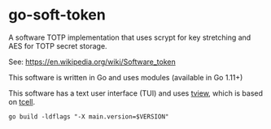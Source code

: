 # go-soft-token

A software TOTP implementation that uses scrypt for key stretching and AES for TOTP secret storage.

See: https://en.wikipedia.org/wiki/Software_token

This software is written in Go and uses modules (available in Go 1.11+)

This software has a text user interface (TUI) and uses [tview](https://github.com/rivo/tview/), which is based on [tcell](https://github.com/gdamore/tcell).

    go build -ldflags "-X main.version=$VERSION"
